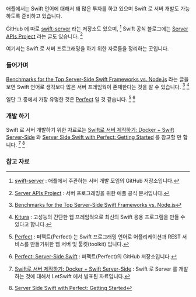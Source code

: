애플에서는 Swift 언어에 대해서 꽤 많은 투자를 하고 있으며 Swift 로 서버 개발도 가능하도록 준비하고 있습니다. 

GitHub 에 따로 [swift-server](https://github.com/swift-server) 라는 저장소도 있으며, [^swift-server] Swift 공식 블로그에는 [Server APIs Project](https://swift.org/server-apis/) 라는 글도 있습니다. [^swift-server-apis]

여기서는 Swift 로 서버 프로그래밍을 하기 위한 자료들을 정리하는 곳입니다. 

### 들어가며 

[Benchmarks for the Top Server-Side Swift Frameworks vs. Node.js](https://medium.com/@rymcol/benchmarks-for-the-top-server-side-swift-frameworks-vs-node-js-24460cfe0beb#.sk9acg3sw) 라는 글을 보면 Swift 언어로 생각보다 많은 서버 프레임웍이 존재한다는 것을 알 수 있습니다. [^medium-benchmarks] [^kitura]

일단 그 중에서 가장 유명한 것은 [Perfect](http://perfect.org) 일 것 같습니다. [^perfect] [^github-perfect]

### 개발 하기

Swift 로 서버 개발하기 위한 자료로는 [Swift로 서버 제작하기: Docker + Swift Server-Side](https://realm.io/kr/news/letswift-swift-server-side/) 와 [Server Side Swift with Perfect: Getting Started](https://videos.raywenderlich.com/screencasts/server-side-swift-with-perfect-getting-started) 를 참고할 만 합니다. [^realm-swift-server] [^ray-server]

### 참고 자료

[^swift-server]: [swift-server](https://github.com/swift-server) : 애플에서 주관하는 서버 개발 모임의 GitHub 저장소입니다. 

[^swift-server-apis]: [Server APIs Project](https://swift.org/server-apis/) : 서버 프로그래밍을 위한 애플 공식 문서입니다.

[^medium-benchmarks]: [Benchmarks for the Top Server-Side Swift Frameworks vs. Node.js](https://medium.com/@rymcol/benchmarks-for-the-top-server-side-swift-frameworks-vs-node-js-24460cfe0beb#.sk9acg3sw)

[^perfect]: [Perfect](http://perfect.org) : 퍼팩트(Perfect) 는 Swift 프로그래밍 언어로 어플리케이션과 REST 서비스를 만들기위한 웹 서버 및 툴킷(toolkit) 입니다.

[^github-perfect]: [Perfect: Server-Side Swift](https://github.com/PerfectlySoft/Perfect) : 퍼팩트(Perfect)의 GitHub 저장소입니다.

[^kitura]: [Kitura](http://www.kitura.io) : 고성능의 간단한 웹 프레임웍으로 최신의 Swift 응용 프로그램을 만들 수 있다고 합니다. 

[^realm-swift-server]: [Swift로 서버 제작하기: Docker + Swift Server-Side](https://realm.io/kr/news/letswift-swift-server-side/) : Swift 로 Server 를 개발하는 것에 대해서 LetSwift 에서 발표된 자료입니다.

[^ray-server]: [Server Side Swift with Perfect: Getting Started](https://videos.raywenderlich.com/screencasts/server-side-swift-with-perfect-getting-started)